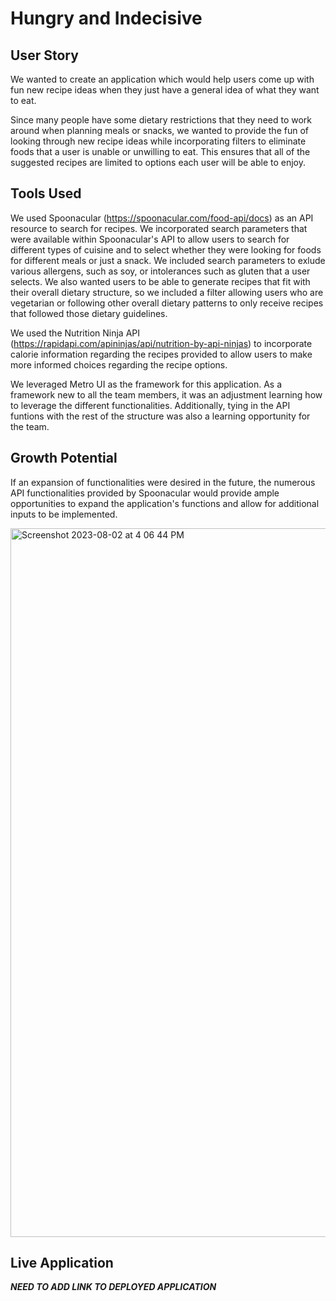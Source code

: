 # Hungry and Indecisive 

## User Story

We wanted to create an application which would help users come up with fun new recipe ideas when they just have a general idea of what they want to eat.

Since many people have some dietary restrictions that they need to work around when planning meals or snacks, we wanted to provide the fun of looking through new recipe ideas while incorporating filters to eliminate foods that a user is unable or unwilling to eat. This ensures that all of the suggested recipes are limited to options each user will be able to enjoy.

## Tools Used
We used Spoonacular (https://spoonacular.com/food-api/docs) as an API resource to search for recipes. We incorporated search parameters that were available within Spoonacular's API to allow users to search for different types of cuisine and to select whether they were looking for foods for different meals or just a snack. We included search parameters to exlude various allergens, such as soy, or intolerances such as gluten that a user selects. We also wanted users to be able to generate recipes that fit with their overall dietary structure, so we included a filter allowing users who are vegetarian or following other overall dietary patterns to only receive recipes that followed those dietary guidelines.

We used the Nutrition Ninja API (https://rapidapi.com/apininjas/api/nutrition-by-api-ninjas) to incorporate calorie information regarding the recipes provided to allow users to make more informed choices regarding the recipe options.

We leveraged Metro UI as the framework for this application. As a framework new to all the team members, it was an adjustment learning how to leverage the different functionalities. Additionally, tying in the API funtions with the rest of the structure was also a learning opportunity for the team.

## Growth Potential
If an expansion of functionalities were desired in the future, the numerous API functionalities provided by Spoonacular would provide ample opportunities to expand the application's functions and allow for additional inputs to be implemented.

<img width="1134" alt="Screenshot 2023-08-02 at 4 06 44 PM" src="https://github.com/MikeWentForth/quiet-diet/assets/132107748/ffeedf6d-ed55-486d-89a9-1b3b81bfa5eb">


## Live Application
***NEED TO ADD LINK TO DEPLOYED APPLICATION***
